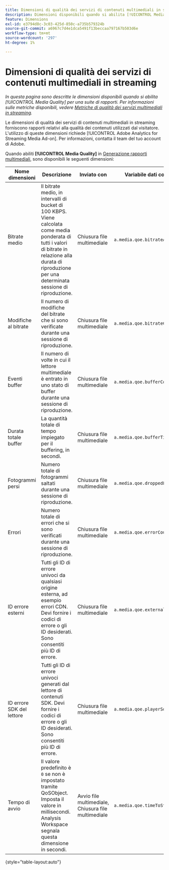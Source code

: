 ```yaml
---
title: Dimensioni di qualità dei servizi di contenuti multimediali in streaming
description: Dimensioni disponibili quando si abilita [!UICONTROL Media Quality] per una suite di rapporti.
feature: Dimensions
exl-id: e3794d8c-3c03-425d-850c-a735b579324b
source-git-commit: a6967c7d4e1dca5491f13beccaa797167b503d6e
workflow-type: tm+mt
source-wordcount: '297'
ht-degree: 1%

---
```


# Dimensioni di qualità dei servizi di contenuti multimediali in streaming

*In questa pagina sono descritte le dimensioni disponibili quando si abilita [!UICONTROL Media Quality] per una suite di rapporti. Per informazioni sulle metriche disponibili, vedere [Metriche di qualità dei servizi multimediali in streaming](../metrics/sm-quality.md).*

Le dimensioni di qualità dei servizi di contenuti multimediali in streaming forniscono rapporti relativi alla qualità dei contenuti utilizzati dal visitatore. L&#39;utilizzo di queste dimensioni richiede [!UICONTROL Adobe Analytics for Streaming Media Ad-on]. Per informazioni, contatta il team del tuo account di Adobe.

Quando abiliti **[!UICONTROL Media Quality]** in [Generazione rapporti multimediali](/help/admin/tools/manage-rs/edit-settings/media-management.md), sono disponibili le seguenti dimensioni:

| Nome dimensioni | Descrizione | Inviato con | Variabile dati contestuali |
| --- | --- | --- | --- |
| Bitrate medio | Il bitrate medio, in intervalli di bucket di 100 KBPS. Viene calcolata come media ponderata di tutti i valori di bitrate in relazione alla durata di riproduzione per una determinata sessione di riproduzione. | Chiusura file multimediale | `a.media.qoe.bitrateAverageBucket` |
| Modifiche al bitrate | Il numero di modifiche del bitrate che si sono verificate durante una sessione di riproduzione. | Chiusura file multimediale | `a.media.qoe.bitrateChangeCount` |
| Eventi buffer | Il numero di volte in cui il lettore multimediale è entrato in uno stato di buffer durante una sessione di riproduzione. | Chiusura file multimediale | `a.media.qoe.bufferCount` |
| Durata totale buffer | La quantità totale di tempo impiegato per il buffering, in secondi. | Chiusura file multimediale | `a.media.qoe.bufferTime` |
| Fotogrammi persi | Numero totale di fotogrammi saltati durante una sessione di riproduzione. | Chiusura file multimediale | `a.media.qoe.droppedFrameCount` |
| Errori | Numero totale di errori che si sono verificati durante una sessione di riproduzione. | Chiusura file multimediale | `a.media.qoe.errorCount` |
| ID errore esterni | Tutti gli ID di errore univoci da qualsiasi origine esterna, ad esempio errori CDN. Devi fornire i codici di errore o gli ID desiderati. Sono consentiti più ID di errore. | Chiusura file multimediale | `a.media.qoe.externalErrors` |
| ID errore SDK del lettore | Tutti gli ID di errore univoci generati dal lettore di contenuti SDK. Devi fornire i codici di errore o gli ID desiderati. Sono consentiti più ID di errore. | Chiusura file multimediale | `a.media.qoe.playerSdkErrors` |
| Tempo di avvio | Il valore predefinito è `0` se non è impostato tramite QoSObject. Imposta il valore in millisecondi. Analysis Workspace segnala questa dimensione in secondi. | Avvio file multimediale, Chiusura file multimediale | `a.media.qoe.timeToStart` |

{style="table-layout:auto"}
